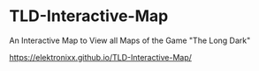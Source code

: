 # TLD-Interactive-Map

An Interactive Map to View all Maps of the Game "The Long Dark"

https://elektronixx.github.io/TLD-Interactive-Map/
